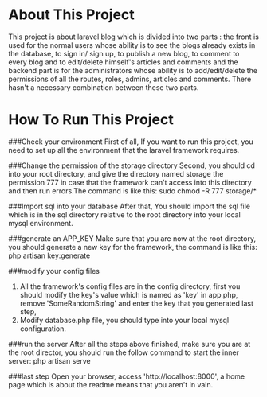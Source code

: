 About This Project
===================================
This project is about laravel blog which is divided into two parts : the front is used for
the normal users whose ability is to see the blogs already exists in the database, to sign in/
sign up, to publish a new blog, to comment to every blog and to edit/delete himself's articles
and comments and the backend part is for the administrators whose ability is to add/edit/delete
the permissions of all the routes, roles, admins, articles and comments. There hasn't a necessary
combination between these two parts.

How To Run This Project
===================================
###Check your environment
First of all, If you want to run this project, you need to set up all the environment that
the laravel framework requires.

###Change the permission of the storage directory
Second, you should cd into your root directory, and give the directory named storage the permission
777 in case that the framework can't access into this directory and then run errors.The command is like this:
    sudo chmod -R 777 storage/*

###Import sql into your database
After that, You should import the sql file which is in the sql directory relative to the root directory
into your local mysql environment.

###generate an APP_KEY
Make sure that you are now at the root directory, you should generate a new key for the framework, the command is
like this:
    php artisan key:generate

###modify your config files
1) All the framework's config files are in the config directory, first you should modify the key's value which is named
as 'key' in app.php, remove 'SomeRandomString' and enter the key that you generated last step,
2) Modify database.php file, you should type into your local mysql configuration.

###run the server
After all the steps above finished, make sure you are at the root director, you should run the follow command to start
the inner server:
    php artisan serve

###last step
Open your browser, access 'http://localhost:8000', a home page which is about the readme means that you aren't in vain.